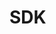 SDK
===============






<!-- ## 特性 

[a] ##### 实现了 Upyun 几乎所有可用的 RESTful API。
[a] ##### 利用了 PSR-7 作为 HTTP 消息接口，能够与其它任何支持 PSR-7 标准的库协同工作。
[a] ##### 构建于 [Guzzle](http://guzzlephp.org/) 基础之上，利用其诸多特性，包括持久连接、异步请求、中间件等。
[a] ##### 提供了 [FlySystem](ddd.com) Adapter，使你能够使用这一强大的文件系统抽象库进行文件操作。
[a] ##### 提供了流式包装，使你能够使用 PHP 原生的流式操作去访问 Upyun 文件，就像使用本地文件系统一样。
[a] ##### 提供了 Laravel 的完整支持。
[a] ##### 支持了 Upyun 的分块上传，因此支持了暂停与恢复、断点续传等文件高级功能。
[a] ##### 提供了多个 API 的远程操作能力，包括缓存刷新，文件处理等。

[a] ## 需求

[a] PHP >= 5.5.0

[a] ## 简单示例


## 贡献代码
-->